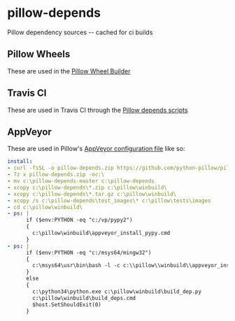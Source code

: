 pillow-depends
==============

Pillow dependency sources -- cached for ci builds

Pillow Wheels
-------------

These are used in the [Pillow Wheel Builder](https://github.com/python-pillow/pillow-wheels)

Travis CI
---------

These are used in Travis CI through the [Pillow depends scripts](https://github.com/python-pillow/Pillow/tree/master/depends)

AppVeyor
--------

These are used in Pillow's [AppVeyor configuration file](https://github.com/python-pillow/Pillow/blob/master/.appveyor.yml#L37) like so:

```yaml
install:
- curl -fsSL -o pillow-depends.zip https://github.com/python-pillow/pillow-depends/archive/master.zip
- 7z x pillow-depends.zip -oc:\
- mv c:\pillow-depends-master c:\pillow-depends
- xcopy c:\pillow-depends\*.zip c:\pillow\winbuild\
- xcopy c:\pillow-depends\*.tar.gz c:\pillow\winbuild\
- xcopy /s c:\pillow-depends\test_images\* c:\pillow\tests\images
- cd c:\pillow\winbuild\
- ps: |
      if ($env:PYTHON -eq "c:/vp/pypy2")
      {
        c:\pillow\winbuild\appveyor_install_pypy.cmd
      }
- ps: |
      if ($env:PYTHON -eq "c:/msys64/mingw32")
      {
        c:\msys64\usr\bin\bash -l -c c:\\pillow\\winbuild\\appveyor_install_msys2_deps.sh
      }
      else
      {
        c:\python34\python.exe c:\pillow\winbuild\build_dep.py
        c:\pillow\winbuild\build_deps.cmd
        $host.SetShouldExit(0)
      }
```
